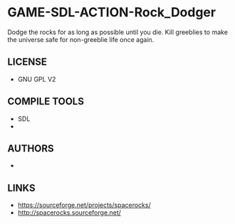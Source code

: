 # GAME-SDL-ACTION-Rock_Dodger
Dodge the rocks for as long as possible until you die. Kill greeblies to make the universe safe for non-greeblie life once again.

## LICENSE
* GNU GPL V2

## COMPILE TOOLS
* SDL
* 
 
## AUTHORS
* 

## LINKS
* https://sourceforge.net/projects/spacerocks/
* http://spacerocks.sourceforge.net/
